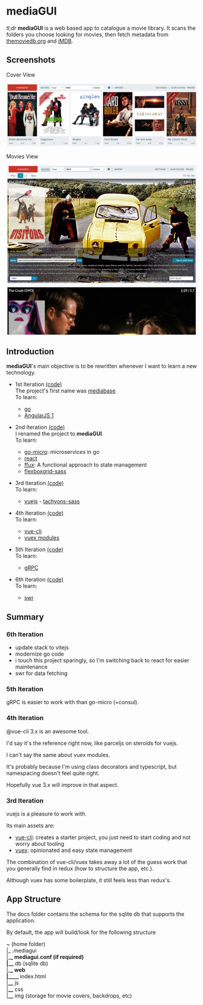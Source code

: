# mediaGUI

_tl;dr_ **mediaGUI** is a web based app to catalogue a movie library. It scans the folders you choose looking for movies, then fetch metadata from [themoviedb.org](www.themoviedb.org) and [iMDB](https://www.imdb.com).

## Screenshots

Cover View

![Screenshot](metadata/img/cover.png)

Movies View

![Screenshot](metadata/img/movies.png)

## Introduction

**mediaGUI**'s main objective is to be rewritten whenever I want to learn a new technology.

- 1st Iteration [(code)](https://github.com/jbrodriguez/mediabase/)<br />
  The project's first name was [mediabase](http://www.apertoire.net/introducing-mediabase) <br />
  To learn:

  - [go](https://golang.org/)
  - [AngularJS 1](https://angularjs.org/)

- 2nd Iteration [(code)](https://github.com/jbrodriguez/mediagui/tree/0.5.8/) <br />
  I renamed the project to **mediaGUI** <br />
  To learn:

  - [go-micro](https://github.com/micro/go-micro/): microservices in go
  - [react](http://facebook.github.io/react/)
  - [ffux](https://github.com/milankinen/ffux/): A functional approach to state management
  - [flexboxgrid-sass](https://github.com/hugeinc/flexboxgrid-sass/)

- 3rd Iteration [(code)](https://github.com/jbrodriguez/mediagui/tree/3.8.0/) <br />
  To learn:

  - [vuejs](https://vuejs.org/) - [tachyons-sass](https://github.com/tachyons-css/tachyons-sass)

- 4th Iteration [(code)](https://github.com/jbrodriguez/mediagui/tree/4.2.0/) <br />
  To learn:

  - [vue-cli](https://cli.vuejs.org/)
  - [vuex modules](https://vuex.vuejs.org/guide/modules.html)

- 5th Iteration [(code)](https://github.com/jbrodriguez/mediagui/tree/master) <br />
  To learn:

  - [gRPC](https://gprc.io/)

- 6th Iteration [(code)](https://github.com/jbrodriguez/mediagui/) <br />
  To learn:

  - [swr](https://swr.vercel.app/)

## Summary

### 6th Iteration

- update stack to vitejs
- modernize go code
- i touch this project sparingly, so I'm switching back to react for easier maintenance
- swr for data fetching

### 5th Iteration

gRPC is easier to work with than go-micro (+consul).

### 4th Iteration

@vue-cli 3.x is an awesome tool.

I'd say it's the reference right now, like parceljs on steroids for vuejs.

I can't say the same about vuex modules.

It's probably because I'm using class decorators and typescript, but namespacing doesn't feel quite right.

Hopefully vue 3.x will improve in that aspect.

### 3rd Iteration

vuejs is a pleasure to work with.

Its main assets are:

- [vue-cli](https://github.com/vuejs/vue-cli): creates a starter project, you just need to start coding and not worry about tooling
- [vuex](https://github.com/vuejs/vuex): opinionated and easy state management

The combination of vue-cli/vuex takes away a lot of the guess work that you generally find in redux (how to structure the app, etc.).

Although vuex has some boilerplate, it still feels less than redux's.

## App Structure

The docs folder contains the schema for the sqlite db that supports the application.

By default, the app will build/look for the following structure

~ (home folder)<br>
|\_ .mediagui<br>
|\_**\_ mediagui.conf (if required)<br>
|\_\_** db (sqlite db)<br>
|\_**\_ web<br>
|\_\_\_\_** index.html <br>
|**\_\_** js<br>
|**\_\_** css<br>
|**\_\_** img (storage for movie covers, backdrops, etc)<br>
